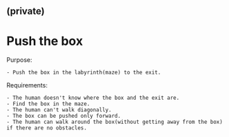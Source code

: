 ## (private)

# Push the box

  Purpose:

	- Push the box in the labyrinth(maze) to the exit.
  
  Requirements: 
 
	- The human doesn't know where the box and the exit are.
	- Find the box in the maze.
	- The human can't walk diagonally.
	- The box can be pushed only forward.
	- The human can walk around the box(without getting away from the box) if there are no obstacles.
